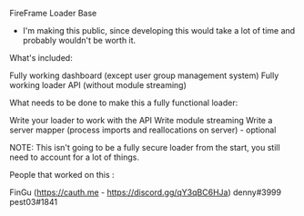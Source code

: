 FireFrame Loader Base 

- I'm making this public, since developing this would take a lot of time and probably wouldn't be worth it.

What's included:

Fully working dashboard (except user group management system)
Fully working loader API (without module streaming)

What needs to be done to make this a fully functional loader:

Write your loader to work with the API
Write module streaming
Write a server mapper (process imports and reallocations on server) - optional

NOTE: This isn't going to be a fully secure loader from the start, you still need to account for a lot of things.

People that worked on this :

FinGu (https://cauth.me - https://discord.gg/qY3qBC6HJa)
denny#3999
pest03#1841
